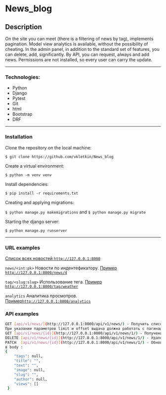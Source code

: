 # News_blog

## Description

On the site you can meet (there is a filtering of news by tag), implements pagination. Model view analytics is available, without the possibility of cheating.
In the admin panel, in addition to the standard set of features, you can delete, add, significantly. By API, you can request, always and add news.
Permissions are not installed, so every user can carry the update.

---

### Technologies:
* Python
* Django
* Pytest
* Git
* html
* Bootstrap
* DRF

---

### Installation
Clone the repository on the local machine:

```$ git clone https://github.com/vkletkin/News_blog```

 Create a virtual environment:
 
 ```$ python -m venv venv```
 
 Install dependencies:

```$ pip install -r requirements.txt```

Creating and applying migrations:

```$ python manage.py makemigrations``` and  ```$ python manage.py migrate```

Starting the django server:

```$ python manage.py runserver```

---

### URL examples

 [Список всех новостей ```http://127.0.0.1:8000```](http://127.0.0.1:8000)
 
 ```news/<int:pk>```         Новости по индентефикатору. [Пример ```http://127.0.0.1:8000/news/4```](http://127.0.0.1:8000/news/4)
 
 ```tag/<slug:slug>```       Использование тега.         [Пример   ```http://127.0.0.1:8000/tag/weather```](http://127.0.0.1:8000/tag/weather)
 
 ```analytics```             Аналитика просмотров.       [Пример```http://127.0.0.1:8000/analytics```](http://127.0.0.1:8000/analytics)

### API examples

```bash
GET [api/v1/news/](http://127.0.0.1:8000/api/v1/news/) - Получить список всех новостей.
При указании параметров limit и offset выдача должна работать с пагинацией
GET [api/v1/news/{id}](http://127.0.0.1:8000/api/v1/news/1/) - Получение новостей по id
DELETE [api/v1/news/{id}](http://127.0.0.1:8000/api/v1/news/1/) - Удаление новости по id
PATCH  [api/v1/news/{id}](http://127.0.0.1:8000/api/v1/news/1/) - Обновление новости по id
в body :
{
    "tags": null,
    "title": "",
    "text": "",
    "image": null,
    "slug": "",
    "author": null,
    "views": []
 }
```
